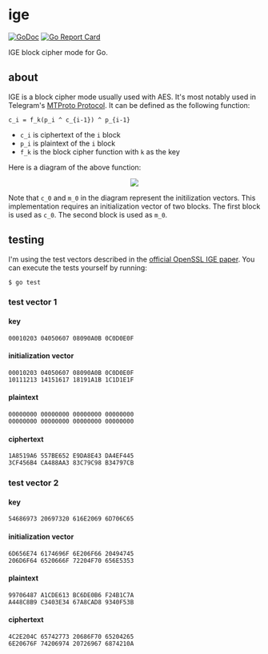 # ige
[![GoDoc](https://img.shields.io/badge/api-reference-blue.svg)](https://godoc.org/github.com/karlmcguire/ige)
[![Go Report Card](https://img.shields.io/badge/go%20report-A%2B-green.svg)](https://goreportcard.com/report/github.com/karlmcguire/ige)

IGE block cipher mode for Go.

## about

IGE is a block cipher mode usually used with AES. It's most notably used in Telegram's [MTProto Protocol](https://core.telegram.org/mtproto). It can be defined as the following function: 

```
c_i = f_k(p_i ^ c_{i-1}) ^ p_{i-1}
```

* `c_i` is ciphertext of the `i` block
* `p_i` is plaintext of the `i` block
* `f_k` is the block cipher function with `k` as the key

Here is a diagram of the above function:

<p align="center">
    <img src="https://i.imgur.com/CpilCFB.png" />
</p>

Note that `c_0` and `m_0` in the diagram represent the initilization vectors. This implementation requires an initialization vector of two blocks. The first block is used as `c_0`. The second block is used as `m_0`.

## testing

I'm using the test vectors described in the [official OpenSSL IGE paper](https://www.links.org/files/openssl-ige.pdf). You can execute the tests yourself by running:

```
$ go test
```

### test vector 1

#### key

```
00010203 04050607 08090A0B 0C0D0E0F
```

#### initialization vector

```
00010203 04050607 08090A0B 0C0D0E0F
10111213 14151617 18191A1B 1C1D1E1F
```

#### plaintext

```
00000000 00000000 00000000 00000000
00000000 00000000 00000000 00000000
```

#### ciphertext

```
1A8519A6 557BE652 E9DA8E43 DA4EF445
3CF456B4 CA488AA3 83C79C98 B34797CB
```

### test vector 2

#### key

```
54686973 20697320 616E2069 6D706C65
```

#### initialization vector

```
6D656E74 6174696F 6E206F66 20494745
206D6F64 6520666F 72204F70 656E5353
```

#### plaintext

```
99706487 A1CDE613 BC6DE0B6 F24B1C7A
A448C8B9 C3403E34 67A8CAD8 9340F53B
```

#### ciphertext

```
4C2E204C 65742773 20686F70 65204265
6E20676F 74206974 20726967 6874210A
```

